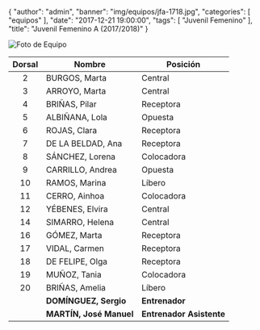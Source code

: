 {
  "author": "admin",
  "banner": "img/equipos/jfa-1718.jpg",
  "categories": [
    "equipos"
  ],
  "date": "2017-12-21 19:00:00",
  "tags": [
    "Juvenil Femenino"
  ],
  "title": "Juvenil Femenino A (2017/2018)"
}

![Foto de Equipo](../../img/equipos/jfa-1718.jpg)

Dorsal | Nombre 				 | Posición
:----: | ------ 				 | --------
2      | BURGOS, Marta 			 | Central
3 	   | ARROYO, Marta 			 | Central
4 	   | BRIÑAS, Pilar 			 | Receptora
5 	   | ALBIÑANA, Lola 		 | Opuesta
6 	   | ROJAS, Clara 			 | Receptora
7 	   | DE LA BELDAD, Ana 		 | Receptora
8 	   | SÁNCHEZ, Lorena 		 | Colocadora
9 	   | CARRILLO, Andrea 		 | Opuesta
10 	   | RAMOS, Marina 			 | Líbero
11 	   | CERRO, Ainhoa 			 | Colocadora
12 	   | YÉBENES, Elvira 		 | Central
14 	   | SIMARRO, Helena 		 | Central
16 	   | GÓMEZ, Marta 			 | Receptora
17 	   | VIDAL, Carmen 			 | Receptora
18 	   | DE FELIPE, Olga 		 | Receptora
19 	   | MUÑOZ, Tania 			 | Colocadora
20 	   | BRIÑAS, Amelia 		 | Líbero
 	   | **DOMÍNGUEZ, Sergio** 	 | **Entrenador**
 	   | **MARTÍN, José Manuel** | **Entrenador Asistente**

